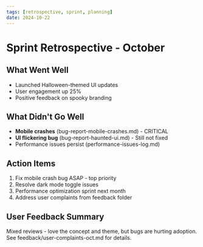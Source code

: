 ```yaml
---
tags: [retrospective, sprint, planning]
date: 2024-10-22
---
```


# Sprint Retrospective - October

## What Went Well
- Launched Halloween-themed UI updates
- User engagement up 25%
- Positive feedback on spooky branding

## What Didn't Go Well
- **Mobile crashes** (bug-report-mobile-crashes.md) - CRITICAL
- **UI flickering bug** (bug-report-haunted-ui.md) - Still not fixed
- Performance issues persist (performance-issues-log.md)

## Action Items
1. Fix mobile crash bug ASAP - top priority
2. Resolve dark mode toggle issues
3. Performance optimization sprint next month
4. Address user complaints from feedback folder

## User Feedback Summary
Mixed reviews - love the concept and theme, but bugs are hurting adoption. See feedback/user-complaints-oct.md for details.
